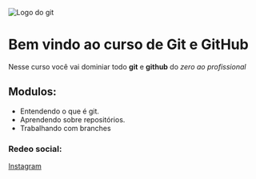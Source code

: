 ![Logo do git](https://upload.wikimedia.org/wikipedia/commons/c/c2/GitHub_Invertocat_Logo.svg)

# Bem vindo ao curso de Git e GitHub
Nesse curso você vai dominiar todo **git** e **github** do _zero ao profissional_

## Modulos:

* Entendendo o que é git. 
* Aprendendo sobre repositórios.
* Trabalhando com branches

### Redeo social:
[Instagram](http://www.instagram.com)